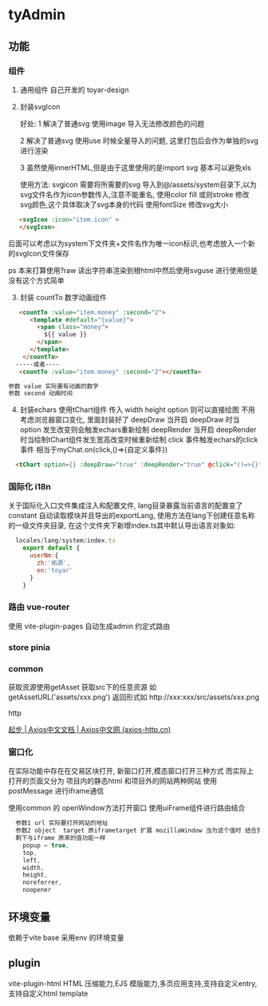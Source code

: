 # tyAdmin

## 功能

### 组件

1. 通用组件 自己开发的 toyar-design
2. 封装svgIcon

   好处:
   1 解决了普通svg 使用image 导入无法修改颜色的问题
   
   2 解决了普通svg 使用use 时候全量导入的问题, 这里打包后会作为单独的svg进行渲染
   
   3 虽然使用innerHTML,但是由于这里使用的是import svg 基本可以避免xls
   
   使用方法:
   svgicon 需要将所需要的svg 导入到@/assets/system目录下,以为svg文件名作为icon参数传入,注意不能重名,
   使用color fill 或则stroke 修改svg颜色,这个具体取决了svg本身的代码
   使用fontSize 修改svg大小

```html
   <svgIcon :icon="item.icon" >
   </svgIcon>
```

后面可以考虑以为system下文件夹+文件名作为唯一icon标识,也考虑放入一个新的svgIcon文件保存

ps 本来打算使用?raw 读出字符串渲染到根html中然后使用svguse 进行使用但是没有这个方式简单

3. 封装 countTo  数字动画组件

```html
   <countTo :value="item.money" :second="2">
      <template #default="{value}">
        <span class="money">
          ${{ value }}
        </span>
      </template>
    </countTo>
  -----或者----
   <countTo :value="item.money" :second="2"></countTo>

参数 value 实际要有动画的数字 
参数 second 动画时间
```

4. 封装echars
   使用tChart组件 传入 width height option 则可以直接绘图 不用考虑浏览器窗口变化, 里面封装好了
   deepDraw 当开启 deepDraw 时当option 发生改变则会触发echars重新绘制
   deepRender 当开启 deepRender 时当绘制tChart组件发生宽高改变时候重新绘制
   click 事件触发echars的click事件 相当于myChat.on(click,()=>{自定义事件})

```html
  <tChart option={} :deepDraw="true" :deepRender="true" @click="()=>{}">

```

### 国际化 i18n

  关于国际化入口文件集成注入和配置文件, lang目录暴露当前语言的配置变了constant 自动读取模块并且导出的exportLang, 使用方法在lang下创建任意名称的一级文件夹目录, 在这个文件夹下新增index.ts其中默认导出语言对象如:

```JavaScript
  locales/lang/system/index.ts
    export default {
      userNm:{
        zh:'拓源',
        en:'toyar'
      }
    }
```

### 路由 vue-router

使用 vite-plugin-pages 自动生成admin 约定式路由


### store pinia

### common

获取资源使用getAsset 获取src下的任意资源 如 getAssetURL('assets/xxx.png') 返回形式如 http://xxx:xxx/src/assets/xxx.png


http

[起步 | Axios中文文档 | Axios中文网 (axios-http.cn)](https://www.axios-http.cn/docs/intro)


### 窗口化

在实际功能中存在在交易区块打开, 新窗口打开,模态窗口打开三种方式
而实际上打开的页面又分为 项目内的静态html 和项目外的网站两种网站
使用postMessage 进行iframe通信

使用common 的 openWindow方法打开窗口 使用uiFrame组件进行路由结合

```JavaScript
  参数1 url 实际要打开网站的地址
  参数2 object  target 原iframetarget 扩展 mozillaWindow 当为这个值时 结合宽高 形成模态窗口
  剩下与iframe 原来的值功能一样
    popup = true,
    top,
    left,
    width,
    height,
    noreferrer,
    noopener
```

## 环境变量

依赖于vite
base 采用env 的环境变量

## plugin

vite-plugin-html
HTML 压缩能力,EJS 模版能力,多页应用支持,支持自定义entry,支持自定义html template
